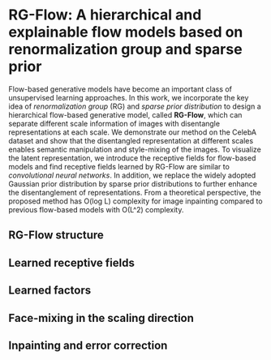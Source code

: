# RG-Flow: A hierarchical and explainable flow models based on renormalization group and sparse prior
Flow-based generative models have become an important class of unsupervised learning approaches. In this work, we incorporate the key idea of *renormalization group* (RG) and *sparse prior distribution* to design a hierarchical flow-based generative model, called **RG-Flow**, which can separate different scale information of images with disentangle representations at each scale. We demonstrate our method on the CelebA dataset and show that the disentangled representation at different scales enables semantic manipulation and style-mixing of the images. To visualize the latent representation, we introduce the receptive fields for flow-based models and find receptive fields learned by RG-Flow are similar to *convolutional neural networks*. In addition, we replace the widely adopted Gaussian prior distribution by sparse prior distributions to further enhance the disentanglement of representations. From a theoretical perspective, the proposed method has O(log L) complexity for image inpainting compared to previous flow-based models with O(L^2) complexity.

<!--- ## Flow-based generative models --->

## RG-Flow structure


## Learned receptive fields

## Learned factors

<!--- * High level factors --->

<!--- **Emotion factor** --->

<!--- ![motion](gifs/smile_video.gif)--->

<!--- **Gender factor**--->

<!--- ![motion](gifs/gender_video.gif)--->

<!--- **Light projection factor**--->

<!--- ![motion](gifs/projection_video.gif)--->

<!--- **Azimuth factor**--->

<!--- ![motion](gifs/rotation_video.gif)--->

<!--- * Mid level factors--->

<!--- * Low level factors--->

## Face-mixing in the scaling direction

## Inpainting and error correction
